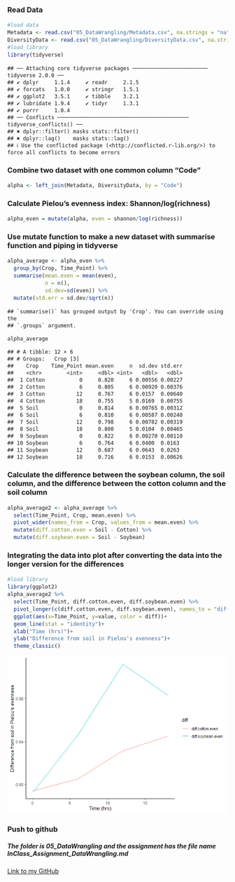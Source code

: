 ### Read Data

``` r
#load data
Metadata <- read.csv("05_DataWrangling/Metadata.csv", na.strings = "na")
DiversityData <- read.csv("05_DataWrangling/DiversityData.csv", na.strings = "na")
#load library
library(tidyverse)
```

    ## ── Attaching core tidyverse packages ──────────────────────── tidyverse 2.0.0 ──
    ## ✔ dplyr     1.1.4     ✔ readr     2.1.5
    ## ✔ forcats   1.0.0     ✔ stringr   1.5.1
    ## ✔ ggplot2   3.5.1     ✔ tibble    3.2.1
    ## ✔ lubridate 1.9.4     ✔ tidyr     1.3.1
    ## ✔ purrr     1.0.4     
    ## ── Conflicts ────────────────────────────────────────── tidyverse_conflicts() ──
    ## ✖ dplyr::filter() masks stats::filter()
    ## ✖ dplyr::lag()    masks stats::lag()
    ## ℹ Use the conflicted package (<http://conflicted.r-lib.org/>) to force all conflicts to become errors

### Combine two dataset with one common column “Code”

``` r
alpha <- left_join(Metadata, DiversityData, by = "Code")
```

### Calculate Pielou’s evenness index: Shannon/log(richness)

``` r
alpha_even = mutate(alpha, even = shannon/log(richness))
```

### Use mutate function to make a new dataset with summarise function and piping in tidyverse

``` r
alpha_average <- alpha_even %>% 
  group_by(Crop, Time_Point) %>% 
  summarise(mean.even = mean(even),
            n = n(),
            sd.dev=sd(even)) %>% 
  mutate(std.err = sd.dev/sqrt(n))
```

    ## `summarise()` has grouped output by 'Crop'. You can override using the
    ## `.groups` argument.

``` r
alpha_average
```

    ## # A tibble: 12 × 6
    ## # Groups:   Crop [3]
    ##    Crop    Time_Point mean.even     n  sd.dev std.err
    ##    <chr>        <int>     <dbl> <int>   <dbl>   <dbl>
    ##  1 Cotton           0     0.820     6 0.00556 0.00227
    ##  2 Cotton           6     0.805     6 0.00920 0.00376
    ##  3 Cotton          12     0.767     6 0.0157  0.00640
    ##  4 Cotton          18     0.755     5 0.0169  0.00755
    ##  5 Soil             0     0.814     6 0.00765 0.00312
    ##  6 Soil             6     0.810     6 0.00587 0.00240
    ##  7 Soil            12     0.798     6 0.00782 0.00319
    ##  8 Soil            18     0.800     5 0.0104  0.00465
    ##  9 Soybean          0     0.822     6 0.00270 0.00110
    ## 10 Soybean          6     0.764     6 0.0400  0.0163 
    ## 11 Soybean         12     0.687     6 0.0643  0.0263 
    ## 12 Soybean         18     0.716     6 0.0153  0.00626

### Calculate the difference between the soybean column, the soil column, and the difference between the cotton column and the soil column

``` r
alpha_average2 <- alpha_average %>% 
  select(Time_Point, Crop, mean.even) %>% 
  pivot_wider(names_from = Crop, values_from = mean.even) %>% 
  mutate(diff.cotton.even = Soil - Cotton) %>% 
  mutate(diff.soybean.even = Soil - Soybean)
```

### Integrating the data into plot after converting the data into the longer version for the differences

``` r
#load library
library(ggplot2)
alpha_average2 %>% 
  select(Time_Point, diff.cotton.even, diff.soybean.even) %>% 
  pivot_longer(c(diff.cotton.even, diff.soybean.even), names_to = "diff") %>% 
  ggplot(aes(x=Time_Point, y=value, color = diff))+
  geom_line(stat = "identity")+
  xlab("Time (hrs)")+
  ylab("Difference from soil in Pielou's evenness")+
  theme_classic()
```

![](05_InClass_Assignment_DataWrangling_files/figure-gfm/Making%20datset%20longer%20format%20and%20integrating%20into%20the%20plot-1.png)<!-- -->

### Push to github

##### The folder is **05_DataWrangling** and the assignment has the file name **InClass_Assignment_DataWrangling.md**

[Link to my
GitHub](https://github.com/SachidaPokhrel/Class_Reproducibility/tree/main)
